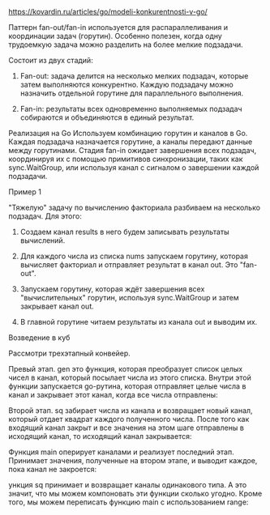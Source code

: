 https://kovardin.ru/articles/go/modeli-konkurentnosti-v-go/


Паттерн fan-out/fan-in используется для распараллеливания и координации задач (горутин). 
Особенно полезен, когда одну трудоемкую задача можно разделить на более мелкие подзадачи.

Cостоит из двух стадий:

1. Fan-out: задача делится на несколько мелких подзадач, которые затем выполняются конкурентно. 
Каждую подзадачу можно назначить отдельной горутине для параллельного выполнения.

2. Fan-in: результаты всех одновременно выполняемых подзадач собираются и объединяются в единый результат.

Реализация на Go
Используем комбинацию горутин и каналов в Go. Каждая подзадача назначается горутине, а каналы передают данные между горутинами. 
Стадия fan-in ожидает завершения всех подзадач, координируя их с помощью примитивов синхронизации, таких как sync.WaitGroup, 
или используя канал с сигналом о завершении каждой подзадачи.

Пример 1

"Тяжелую" задачу по вычислению факториала разбиваем на несколько подзадач. Для этого:

1. Создаем канал results в него будем записывать результаты вычислений.

2. Для каждого числа из списка nums запускаем горутину, которая вычисляет факториал и отправляет результат в канал out. Это "fan-out".

3. Запускаем горутину, которая ждёт завершения всех "вычислительных" горутин, используя sync.WaitGroup и затем закрывает канал out.

4. В главной горутине читаем результаты из канала out и выводим их.

Возведение в куб

Рассмотри трехэтапный конвейер.

Превый этап. gen это функция, которая преобразует список целых чисел в канал, который посылает числа из этого списка. 
Внутри этой функции запускается go-рутина, которая отправляет целые числа в канал и закрывает этот канал, когда все числа отправлены:

Второй этап. sq забирает числа из канала и возвращает новый канал, который отдает квадрат каждого полученного числа. 
После того как входящий канал закрыт и все значения на этом шаге отправлены в исходящий канал, то исходящий канал закрывается:

Функция main оперирует каналами и реализует последний этап. 
Принимает значения, полученные на втором этапе, и выводит каждое, пока канал не закроется:

ункция sq принимает и возвращает каналы одинакового типа. 
А это значит, что мы можем компоновать эти функции сколько угодно. 
Кроме того, мы можем переписать функцию main с использованием range: